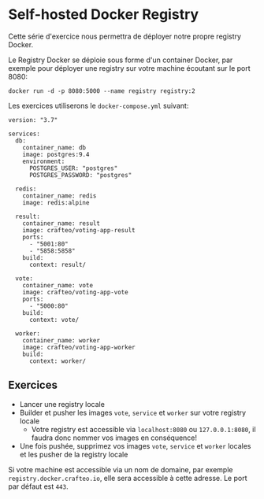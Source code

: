 # Self-hosted Docker Registry


Cette série d'exercice nous permettra de déployer notre propre registry Docker.

Le Registry Docker se déploie sous forme d'un container Docker, par exemple pour déployer une registry sur votre machine écoutant sur le port 8080:

```
docker run -d -p 8080:5000 --name registry registry:2
``` 

Les exercices utiliserons le `docker-compose.yml` suivant:

```
version: "3.7"

services:
  db:
    container_name: db
    image: postgres:9.4
    environment:
      POSTGRES_USER: "postgres"
      POSTGRES_PASSWORD: "postgres"

  redis:
    container_name: redis
    image: redis:alpine

  result:
    container_name: result
    image: crafteo/voting-app-result
    ports:
      - "5001:80"
      - "5858:5858"
    build:
      context: result/

  vote:
    container_name: vote
    image: crafteo/voting-app-vote
    ports:
      - "5000:80"
    build:
      context: vote/

  worker:
    container_name: worker
    image: crafteo/voting-app-worker
    build:
      context: worker/
```

## Exercices

- Lancer une registry locale
- Builder et pusher les images `vote`, `service` et `worker` sur votre registry locale
  - Votre registry est accessible via `localhost:8080` ou `127.0.0.1:8080`, il faudra donc nommer vos images en conséquence! 
- Une fois pushée, supprimez vos images `vote`, `service` et `worker` locales et les pusher de la registry locale

Si votre machine est accessible via un nom de domaine, par exemple `registry.docker.crafteo.io`, elle sera accessible à cette adresse. Le port par défaut est `443`. 
  
